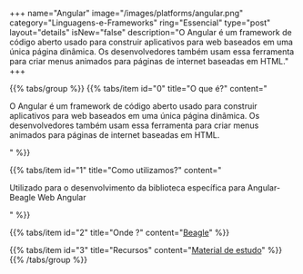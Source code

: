 +++
name="Angular"
image="/images/platforms/angular.png"
category="Linguagens-e-Frameworks"
ring="Essencial"
type="post"
layout="details"
isNew="false"
description="O Angular é um framework de código aberto usado para construir aplicativos para web baseados em uma única página dinâmica. Os desenvolvedores também usam essa ferramenta para criar menus animados para páginas de internet baseadas em HTML."
+++

{{% tabs/group %}}
  {{% tabs/item id="0" title="O que é?" content="<p>O Angular é um framework de código aberto usado para construir aplicativos para web baseados em uma única página dinâmica. Os desenvolvedores também usam essa ferramenta para criar menus animados para páginas de internet baseadas em HTML.</p>" %}}

  {{% tabs/item id="1" title="Como utilizamos?" content="<p>Utilizado para o desenvolvimento da biblioteca específica para Angular- Beagle Web Angular</p>" %}}

  {{% tabs/item id="2" title="Onde ?" content="<a href='https://usebeagle.io/' target="_blank">Beagle</a>" %}}

  {{% tabs/item id="3" title="Recursos" content="<a href='https://angular.io/' target='_blank'>Material de estudo</a>" %}}
{{% /tabs/group %}}
